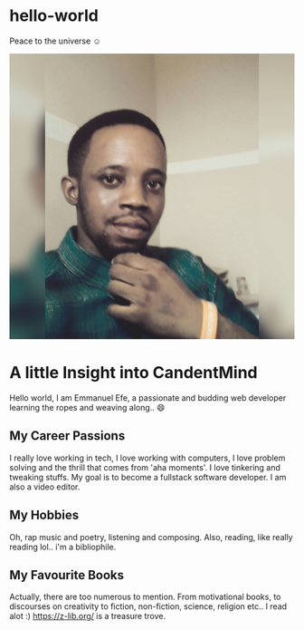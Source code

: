# hello-world
Peace to the universe :relaxed:

![headshot](1478082181269.jpg)

# A little Insight into CandentMind
Hello world, I am Emmanuel Efe, a passionate and budding web developer learning the ropes and weaving along.. :smile:

## My Career Passions
I really love working in tech, I love working with computers, I love problem solving and the thrill that comes from 'aha moments'. I love tinkering and tweaking stuffs. My goal is to become a fullstack software developer. I am also a video editor.

## My Hobbies
Oh, rap music and poetry, listening and composing. 
Also, reading, like really reading lol.. i'm a bibliophile.

## My Favourite Books
Actually, there are too numerous to mention. From motivational books, to discourses on creativity to fiction, non-fiction, science, religion etc.. I read alot :)
https://z-lib.org/ is a treasure trove.
